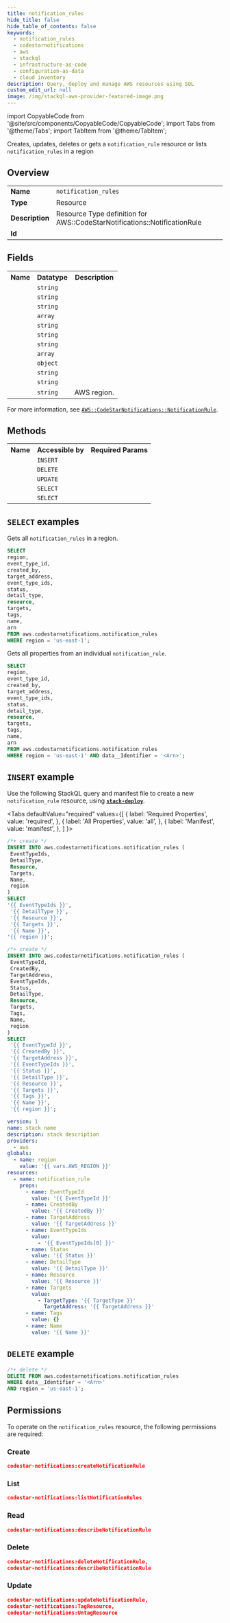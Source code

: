 ```yaml
---
title: notification_rules
hide_title: false
hide_table_of_contents: false
keywords:
  - notification_rules
  - codestarnotifications
  - aws
  - stackql
  - infrastructure-as-code
  - configuration-as-data
  - cloud inventory
description: Query, deploy and manage AWS resources using SQL
custom_edit_url: null
image: /img/stackql-aws-provider-featured-image.png
---
```


import CopyableCode from '@site/src/components/CopyableCode/CopyableCode';
import Tabs from '@theme/Tabs';
import TabItem from '@theme/TabItem';

Creates, updates, deletes or gets a <code>notification_rule</code> resource or lists <code>notification_rules</code> in a region

## Overview
<table>
<tbody>
<tr><td><b>Name</b></td><td><code>notification_rules</code></td></tr>
<tr><td><b>Type</b></td><td>Resource</td></tr>
<tr><td><b>Description</b></td><td>Resource Type definition for AWS::CodeStarNotifications::NotificationRule</td></tr>
<tr><td><b>Id</b></td><td><CopyableCode code="aws.codestarnotifications.notification_rules" /></td></tr>
</tbody>
</table>

## Fields
<table>
<tbody>
<tr><th>Name</th><th>Datatype</th><th>Description</th></tr><tr><td><CopyableCode code="event_type_id" /></td><td><code>string</code></td><td></td></tr>
<tr><td><CopyableCode code="created_by" /></td><td><code>string</code></td><td></td></tr>
<tr><td><CopyableCode code="target_address" /></td><td><code>string</code></td><td></td></tr>
<tr><td><CopyableCode code="event_type_ids" /></td><td><code>array</code></td><td></td></tr>
<tr><td><CopyableCode code="status" /></td><td><code>string</code></td><td></td></tr>
<tr><td><CopyableCode code="detail_type" /></td><td><code>string</code></td><td></td></tr>
<tr><td><CopyableCode code="resource" /></td><td><code>string</code></td><td></td></tr>
<tr><td><CopyableCode code="targets" /></td><td><code>array</code></td><td></td></tr>
<tr><td><CopyableCode code="tags" /></td><td><code>object</code></td><td></td></tr>
<tr><td><CopyableCode code="name" /></td><td><code>string</code></td><td></td></tr>
<tr><td><CopyableCode code="arn" /></td><td><code>string</code></td><td></td></tr>
<tr><td><CopyableCode code="region" /></td><td><code>string</code></td><td>AWS region.</td></tr>
</tbody>
</table>

For more information, see <a href="https://docs.aws.amazon.com/AWSCloudFormation/latest/UserGuide/aws-resource-codestarnotifications-notificationrule.html"><code>AWS::CodeStarNotifications::NotificationRule</code></a>.

## Methods

<table>
<tbody>
  <tr>
    <th>Name</th>
    <th>Accessible by</th>
    <th>Required Params</th>
  </tr>
  <tr>
    <td><CopyableCode code="create_resource" /></td>
    <td><code>INSERT</code></td>
    <td><CopyableCode code="EventTypeIds, Resource, DetailType, Targets, Name, region" /></td>
  </tr>
  <tr>
    <td><CopyableCode code="delete_resource" /></td>
    <td><code>DELETE</code></td>
    <td><CopyableCode code="data__Identifier, region" /></td>
  </tr>
  <tr>
    <td><CopyableCode code="update_resource" /></td>
    <td><code>UPDATE</code></td>
    <td><CopyableCode code="data__Identifier, data__PatchDocument, region" /></td>
  </tr>
  <tr>
    <td><CopyableCode code="list_resources" /></td>
    <td><code>SELECT</code></td>
    <td><CopyableCode code="region" /></td>
  </tr>
  <tr>
    <td><CopyableCode code="get_resource" /></td>
    <td><code>SELECT</code></td>
    <td><CopyableCode code="data__Identifier, region" /></td>
  </tr>
</tbody>
</table>

## `SELECT` examples
Gets all <code>notification_rules</code> in a region.
```sql
SELECT
region,
event_type_id,
created_by,
target_address,
event_type_ids,
status,
detail_type,
resource,
targets,
tags,
name,
arn
FROM aws.codestarnotifications.notification_rules
WHERE region = 'us-east-1';
```
Gets all properties from an individual <code>notification_rule</code>.
```sql
SELECT
region,
event_type_id,
created_by,
target_address,
event_type_ids,
status,
detail_type,
resource,
targets,
tags,
name,
arn
FROM aws.codestarnotifications.notification_rules
WHERE region = 'us-east-1' AND data__Identifier = '<Arn>';
```

## `INSERT` example

Use the following StackQL query and manifest file to create a new <code>notification_rule</code> resource, using [__`stack-deploy`__](https://pypi.org/project/stack-deploy/).

<Tabs
    defaultValue="required"
    values={[
      { label: 'Required Properties', value: 'required', },
      { label: 'All Properties', value: 'all', },
      { label: 'Manifest', value: 'manifest', },
    ]
}>
<TabItem value="required">

```sql
/*+ create */
INSERT INTO aws.codestarnotifications.notification_rules (
 EventTypeIds,
 DetailType,
 Resource,
 Targets,
 Name,
 region
)
SELECT 
'{{ EventTypeIds }}',
 '{{ DetailType }}',
 '{{ Resource }}',
 '{{ Targets }}',
 '{{ Name }}',
'{{ region }}';
```
</TabItem>
<TabItem value="all">

```sql
/*+ create */
INSERT INTO aws.codestarnotifications.notification_rules (
 EventTypeId,
 CreatedBy,
 TargetAddress,
 EventTypeIds,
 Status,
 DetailType,
 Resource,
 Targets,
 Tags,
 Name,
 region
)
SELECT 
 '{{ EventTypeId }}',
 '{{ CreatedBy }}',
 '{{ TargetAddress }}',
 '{{ EventTypeIds }}',
 '{{ Status }}',
 '{{ DetailType }}',
 '{{ Resource }}',
 '{{ Targets }}',
 '{{ Tags }}',
 '{{ Name }}',
 '{{ region }}';
```
</TabItem>
<TabItem value="manifest">

```yaml
version: 1
name: stack name
description: stack description
providers:
  - aws
globals:
  - name: region
    value: '{{ vars.AWS_REGION }}'
resources:
  - name: notification_rule
    props:
      - name: EventTypeId
        value: '{{ EventTypeId }}'
      - name: CreatedBy
        value: '{{ CreatedBy }}'
      - name: TargetAddress
        value: '{{ TargetAddress }}'
      - name: EventTypeIds
        value:
          - '{{ EventTypeIds[0] }}'
      - name: Status
        value: '{{ Status }}'
      - name: DetailType
        value: '{{ DetailType }}'
      - name: Resource
        value: '{{ Resource }}'
      - name: Targets
        value:
          - TargetType: '{{ TargetType }}'
            TargetAddress: '{{ TargetAddress }}'
      - name: Tags
        value: {}
      - name: Name
        value: '{{ Name }}'

```
</TabItem>
</Tabs>

## `DELETE` example

```sql
/*+ delete */
DELETE FROM aws.codestarnotifications.notification_rules
WHERE data__Identifier = '<Arn>'
AND region = 'us-east-1';
```

## Permissions

To operate on the <code>notification_rules</code> resource, the following permissions are required:

### Create
```json
codestar-notifications:createNotificationRule
```

### List
```json
codestar-notifications:listNotificationRules
```

### Read
```json
codestar-notifications:describeNotificationRule
```

### Delete
```json
codestar-notifications:deleteNotificationRule,
codestar-notifications:describeNotificationRule
```

### Update
```json
codestar-notifications:updateNotificationRule,
codestar-notifications:TagResource,
codestar-notifications:UntagResource
```

